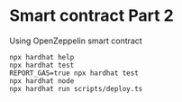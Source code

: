 # Smart contract Part 2

Using OpenZeppelin smart contract

```shell
npx hardhat help
npx hardhat test
REPORT_GAS=true npx hardhat test
npx hardhat node
npx hardhat run scripts/deploy.ts
```
